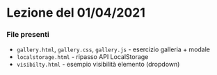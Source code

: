 # Lezione del 01/04/2021

### File presenti

- `gallery.html`, `gallery.css`, `gallery.js` - esercizio galleria + modale
- `localstorage.html` - ripasso API LocalStorage
- `visibilty.html` - esempio visibilità elemento (dropdown)
